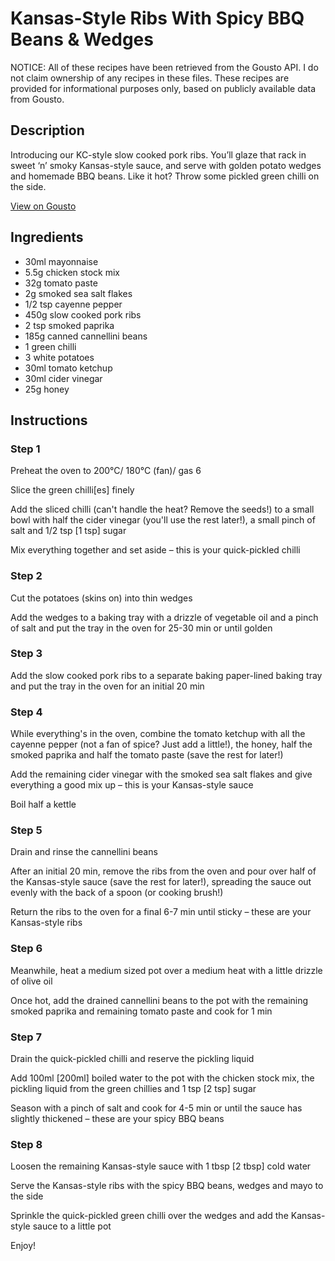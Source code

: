 #  Kansas-Style Ribs With Spicy BBQ Beans & Wedges 

NOTICE: All of these recipes have been retrieved from the Gousto API. I do not claim ownership of any recipes in these files. These recipes are provided for informational purposes only, based on publicly available data from Gousto.

## Description

Introducing our KC-style slow cooked pork ribs. You’ll glaze that rack in sweet ‘n’ smoky Kansas-style sauce, and serve with golden potato wedges and homemade BBQ beans. Like it hot? Throw some pickled green chilli on the side. 

[View on Gousto](https://www.gousto.co.uk/recipes/cookbook/kansas-style-ribs-with-spicy-bbq-beans-wedges)

## Ingredients

- 30ml mayonnaise
- 5.5g chicken stock mix
- 32g tomato paste
- 2g smoked sea salt flakes
- 1/2 tsp cayenne pepper
- 450g slow cooked pork ribs
- 2 tsp smoked paprika
- 185g canned cannellini beans
- 1 green chilli
- 3 white potatoes
- 30ml tomato ketchup
- 30ml cider vinegar
- 25g honey

## Instructions


### Step 1

Preheat the oven to 200°C/ 180°C (fan)/ gas 6

Slice the green chilli<span class="text-danger">[es]</span> finely

Add the sliced chilli (can't handle the heat? Remove the seeds!) to a small bowl with half the cider vinegar (you'll use the rest later!), a small pinch of salt and 1/2 tsp <span class="text-danger">[1 tsp] </span>sugar

Mix everything together and set aside – this is your quick-pickled chilli


### Step 2

Cut the potatoes (skins on) into thin wedges

Add the wedges to a baking tray with a drizzle of vegetable oil and a pinch of salt and put the tray in the oven for 25-30 min or until golden


### Step 3

Add the slow cooked pork ribs to a separate baking paper-lined baking tray and put the tray in the oven for an initial 20 min


### Step 4

While everything's in the oven, combine the tomato ketchup with all the<span class="text-danger"> </span>cayenne pepper (not a fan of spice? Just add a little!), the honey, half the smoked paprika and half the tomato paste (save the rest for later!)

Add the remaining cider vinegar with the smoked sea salt flakes and give everything a good mix up – this is your Kansas-style sauce

Boil half a kettle


### Step 5

Drain and rinse the cannellini beans

After an initial 20 min, remove the ribs from the oven and pour over half of the Kansas-style sauce (save the rest for later!), spreading the sauce out evenly with the back of a spoon (or cooking brush!)

Return the ribs to the oven for a final 6-7 min until sticky – these are your Kansas-style ribs


### Step 6

Meanwhile, heat a medium sized pot over a medium heat with a little drizzle of olive oil

Once hot, add the drained cannellini beans to the pot with the remaining smoked paprika and remaining tomato paste and cook for 1 min


### Step 7

Drain the quick-pickled chilli and reserve the pickling liquid

Add 100ml <span class="text-danger">[200ml]</span> boiled water to the pot with the chicken stock mix, the pickling liquid from the green chillies and 1 tsp <span class="text-danger">[2 tsp] </span>sugar

Season with a pinch of salt and cook for 4-5 min or until the sauce has slightly thickened – these are your spicy BBQ beans

### Step 8

Loosen the remaining Kansas-style sauce with 1 tbsp <span class="text-danger">[2 tbsp] </span>cold water

Serve the Kansas-style ribs with the spicy BBQ beans, wedges and mayo to the side

Sprinkle the quick-pickled green chilli over the wedges and add the Kansas-style sauce to a little pot

Enjoy!

